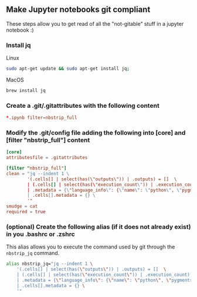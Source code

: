 ## Make Jupyter notebooks git compliant

These steps allow you to get read of all the "not-gitable" stuff in a jupyter notebook :)

### Install jq

Linux
```sh
sudo apt-get update && sudo apt-get install jq;
```

MacOS
```sh
brew install jq
```

### Create a .git/.gitattributes with the following content
```conf
*.ipynb filter=nbstrip_full
```

### Modify the .git/config file adding the following into [core] and [filter "nbstrip_full"] content
```conf
[core]
attributesfile = .gitattributes

[filter "nbstrip_full"]
clean = "jq --indent 1 \
        '(.cells[] | select(has(\"outputs\")) | .outputs) = []  \
        | (.cells[] | select(has(\"execution_count\")) | .execution_count) = null  \
        | .metadata = {\"language_info\": {\"name\": \"python\", \"pygments_lexer\": \"ipython3\"}} \
        | .cells[].metadata = {} \
        '"
smudge = cat
required = true
```


### (optional) Create the following alias (if it does not already exist) in you .bashrc or .zshrc

This alias allows you to execute the command used by git through the `nbstrip_jq` command.

```sh
alias nbstrip_jq="jq --indent 1 \
    '(.cells[] | select(has(\"outputs\")) | .outputs) = []  \
    | (.cells[] | select(has(\"execution_count\")) | .execution_count) = null  \
    | .metadata = {\"language_info\": {\"name\": \"python\", \"pygments_lexer\": \"ipython3\"}} \
    | .cells[].metadata = {} \
    '"
```

